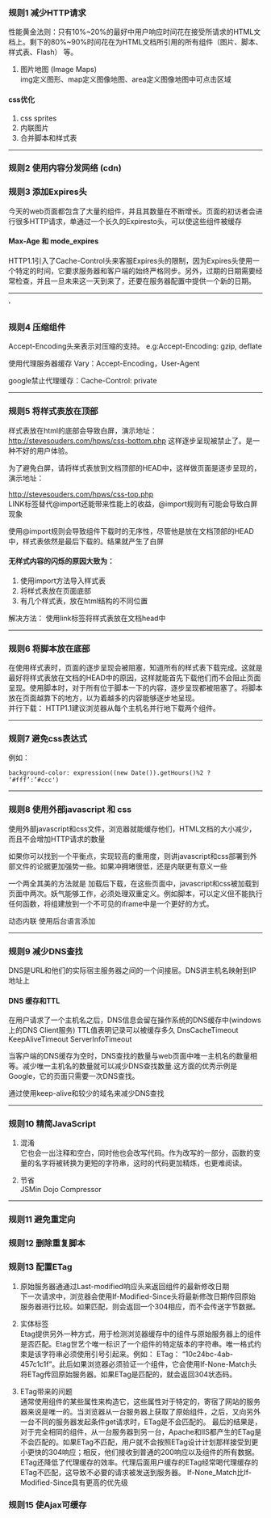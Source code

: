 ### 规则1 减少HTTP请求

性能黄金法则：只有10%~20%的最好中用户响应时间花在接受所请求的HTML文档上。剩下的80%~90%时间花在为HTML文档所引用的所有组件（图片、脚本、样式表、Flash） 等。  
1. 图片地图 (Image Maps)  
img定义图形、map定义图像地图、area定义图像地图中可点击区域

#### css优化 

1. css sprites
2. 内联图片
3. 合并脚本和样式表

---

### 规则2 使用内容分发网络 (cdn)

### 规则3 添加Expires头

今天的web页面都包含了大量的组件，并且其数量在不断增长。页面的初访者会进行很多HTTP请求，单通过一个长久的Expiresto头，可以使这些组件被缓存  

#### Max-Age 和 mode_expires  

HTTP1.1引入了Cache-Control头来客服Expires头的限制，因为Expires头使用一个特定的时间，它要求服务器和客户端的始终严格同步。另外，过期的日期需要经常检查，并且一旦未来这一天到来了，还要在服务器配置中提供一个新的日期。

---
'

### 规则4 压缩组件

Accept-Encoding头来表示对压缩的支持。
e.g:Accept-Encoding: gzip, deflate  

使用代理服务器缓存 Vary：Accept-Encoding，User-Agent  

google禁止代理缓存：Cache-Control: private  

---

### 规则5 将样式表放在顶部

样式表放在html的底部会导致白屏，演示地址：http://stevesouders.com/hpws/css-bottom.php
这样逐步呈现被禁止了。是一种不好的用户体验。

为了避免白屏，请将样式表放到文档顶部的HEAD中，这样做页面是逐步呈现的，演示地址：

http://stevesouders.com/hpws/css-top.php  
LINK标签替代@import还能带来性能上的收益，@import规则有可能会导致白屏现象  

使用@import规则会导致组件下载时的无序性，尽管他是放在文档顶部的HEAD中，样式表依然是最后下载的。结果就产生了白屏  

#### 无样式内容的闪烁的原因大致为：
1. 使用import方法导入样式表
2. 将样式表放在页面底部
3. 有几个样式表，放在html结构的不同位置 

解决方法： 使用link标签将样式表放在文档head中

---

### 规则6 将脚本放在底部

在使用样式表时，页面的逐步呈现会被阻塞，知道所有的样式表下载完成。这就是最好将样式表放在文档的HEAD中的原因，这样就能首先下载他们而不会阻止页面呈现。使用脚本时，对于所有位于脚本一下的内容，逐步呈现都被阻塞了。将脚本放在页面越靠下的地方，以为着越多的内容能够逐步地呈现。  
并行下载： HTTP1.1建议浏览器从每个主机名并行地下载两个组件。

---

### 规则7 避免css表达式

例如：
```
background-color: expression((new Date()).getHours()%2 ? ‘#fff’:’#ccc')
```

---

### 规则8 使用外部javascript 和 css

使用外部javascript和css文件，浏览器就能缓存他们，HTML文档的大小减少，而且不会增加HTTP请求的数量  

如果你可以找到一个平衡点，实现较高的重用度，则讲javascript和css部署到外部文件的论据更加强势一些。如果冲拥堵很低，还是内联更有意义一些  

一个两全其美的方法就是 加载后下载，在这些页面中，javascript和css被加载到页面中两次。妖气能够工作，必须处理双重定义。例如脚本，可以定义但不能执行任何函数，将组建放到一个不可见的iframe中是一个更好的方式。  

动态内联 使用后台语言添加 

---

### 规则9 减少DNS查找

DNS是URL和他们的实际宿主服务器之间的一个间接层。DNS讲主机名映射到IP地址上  

#### DNS 缓存和TTL

在用户请求了一个主机名之后，DNS信息会留在操作系统的DNS缓存中(windows上的DNS Client服务)
TTL值表明记录可以被缓存多久
DnsCacheTimeout  KeepAliveTimeout ServerInfoTimeout  

当客户端的DNS缓存为空时，DNS查找的数量与web页面中唯一主机名的数量相等。减少唯一主机名的数量就可以减少DNS查找数量.这方面的优秀示例是Google，它的页面只需要一次DNS查找。  

通过使用keep-alive和较少的域名来减少DNS查找 

---

### 规则10 精简JavaScript

1. 混淆  
它也会一出注释和空白，同时他也会改写代码。作为改写的一部分，函数的变量的名字将被转换为更短的字符串，这时的代码更加精炼，也更难阅读。

2. 节省  
JSMin Dojo Compressor

---

### 规则11 避免重定向

### 规则12 删除重复脚本

### 规则13 配置ETag

1. 原始服务器通通过Last-modified响应头来返回组件的最新修改日期  
下一次请求中，浏览器会使用If-Modified-Since头将最新修改日期传回原始服务器进行比较。如果匹配，则会返回一个304相应，而不会传送字节数据。

2. 实体标签  
Etag提供另外一种方式，用于检测浏览器缓存中的组件与原始服务器上的组件是否匹配。Etag世艺个唯一标识了一个组件的特定版本的字符串。唯一格式约束是该字符串必须使用引号引起来。例如：
ETag： “10c24bc-4ab-457c1c1f”。此后如果浏览器必须验证一个组件，它会使用If-None-Match头将ETag传回原始服务器。如果ETag是匹配的，就会返回304状态码。
3. ETag带来的问题  
通常使用组件的某些属性来构造它，这些属性对于特定的，寄宿了网站的服务器来说是唯一的。当浏览器从一台服务器上获取了原始组件，之后，又向另外一台不同的服务器发起条件get请求时，ETag是不会匹配的。
最后的结果是，对于完全相同的组件，从一台服务器到另一台，Apache和IIS都产生的ETag是不会匹配的。如果ETag不匹配，用户就不会按照ETag设计计划那样接受到更小更快的304响应；相反，他们接收到普通的200响应以及组件的所有数据。
ETag还降低了代理缓存的效率。代理后面用户缓存的ETag经常喝代理缓存的ETag不匹配，这导致不必要的请求被发送到服务器。
If-None_Match比If-Modified-Since具有更高的优先级

### 规则15 使Ajax可缓存


